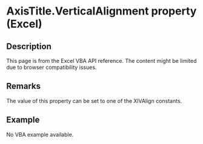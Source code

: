 # AxisTitle.VerticalAlignment property (Excel)

## Description
This page is from the Excel VBA API reference. The content might be limited due to browser compatibility issues.

## Remarks
The value of this property can be set to one of the XlVAlign constants.

## Example
No VBA example available.
